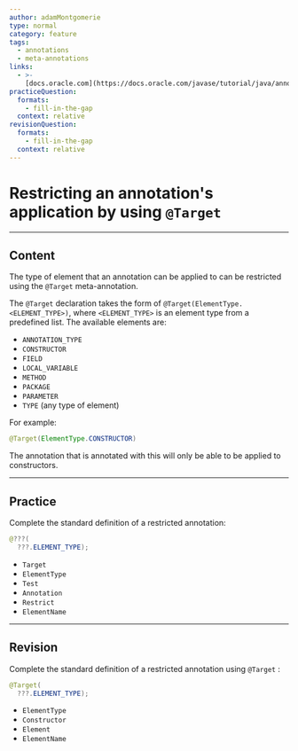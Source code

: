```yaml
---
author: adamMontgomerie
type: normal
category: feature
tags:
  - annotations
  - meta-annotations
links:
  - >-
    [docs.oracle.com](https://docs.oracle.com/javase/tutorial/java/annotations/predefined.html){website}
practiceQuestion:
  formats:
    - fill-in-the-gap
  context: relative
revisionQuestion:
  formats:
    - fill-in-the-gap
  context: relative
---
```


# Restricting an annotation's application by using `@Target`


---

## Content

The type of element that an annotation can be applied to can be restricted using the `@Target` meta-annotation. 

The `@Target` declaration takes the form of `@Target(ElementType.<ELEMENT_TYPE>)`, where `<ELEMENT_TYPE>` is an element type from a predefined list. The available elements are:

- `ANNOTATION_TYPE`
- `CONSTRUCTOR`
- `FIELD`
- `LOCAL_VARIABLE`
- `METHOD`
- `PACKAGE`
- `PARAMETER`
- `TYPE` (any type of element)

For example:

```java
@Target(ElementType.CONSTRUCTOR) 
```

The annotation that is annotated with this will only be able to be applied to constructors.


---

## Practice

Complete the standard definition of a restricted annotation:

```java
@???(
  ???.ELEMENT_TYPE);
```

- `Target` 
- `ElementType` 
- `Test` 
- `Annotation` 
- `Restrict` 
- `ElementName`


---

## Revision

Complete the standard definition of a restricted annotation using `@Target` :

```java
@Target(
  ???.ELEMENT_TYPE);

```

- `ElementType` 
- `Constructor` 
- `Element` 
- `ElementName`
